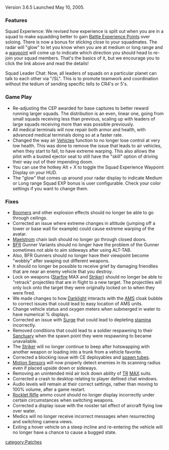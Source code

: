 Version 3.6.5 Launched May 10, 2005.

### Features

Squad Experience: We revised how experience is split out when you are in
a squad to make squadding better to gain [Battle Experience
Points](../Battle_Experience_Points.md) over soloing. There is now
a bonus for sticking close to your squadmates. The radar will "glow" to
let you know when you are at medium or long range and a
[waypoint](waypoint.md) will come up to indicate which direction
you should head to re-join your squad members. That's the basics of it,
but we encourage you to click the link above and read the details!

Squad Leader Chat: Now, all leaders of squads on a particular planet can
talk to each other via "/SL". This is to promote teamwork and
coordination without the tedium of sending specific tells to CR4's or
5's.

### Game Play

- Re-adjusting the CEP awarded for base captures to better reward
  running larger squads. The distribution is an even, linear one,
  going from small squads receiving less than previous, scaling up
  with leaders of large squads receiving more than was possible
  previously.
- All medical terminals will now repair both armor and health, with
  advanced medical terminals doing so at a faster rate.
- Changed the way air [Vehicles](../Vehicle.md) function to no
  longer lose control at very low health. This was done to remove the
  issue that leads to air vehicles, when they start to fall, to have
  extreme warping. This also allows the pilot with a busted ejector
  seat to still have the "skill" option of driving their way out of
  their impending doom.
- You can use the hotkey Alt + X to toggle the Squad Experience
  Waypoint Display on your HUD.
- The "glow" that comes up around your radar display to indicate
  Medium or Long range Squad EXP bonus is user configurable. Check
  your color settings if you want to change them.

### Fixes

- [Boomers](../Boomer.md) and other explosion effects should no
  longer be able to go through ceilings.
- Corrected an issue where extreme changes in altitude (jumping off a
  tower or base wall for example) could cause extreme warping of the
  avatar.
- [Maelstrom](../Maelstrom.md) chain lash should no longer go
  through closed doors.
- [BFR](../BFR.md) Gunner Variants should no longer have the
  problem of the Gunner sometimes not able to aim sideways after using
  ALT-TAB.
- Also, BFR Gunners should no longer have their viewpoint become
  "wobbly" after swaping out different weapons.
- It should no longer be possible to receive grief by damaging
  friendlies that are near an enemy vehicle that you destroy.
- Lock on weapons ([Starfire](../Starfire.md) MAX and
  [Striker](../Striker.md)) should no longer be able to "retrack"
  projectiles that are in flight to a new target. The projectiles will
  only lock onto the target they were originally locked on to when
  they were fired.
- We made changes to how [Darklight](../Darklight.md) interacts
  with the [AMS](../AMS.md) cloak bubble to correct issues that
  could lead to easy location of AMS units.
- Change vehicle status and oxygen meters when submerged in water to
  have numerical % displays.
- Corrected an issue with [Surge](../Surge.md) that could lead to
  depleting [stamina](stamina.md) incorrectly.
- Removed conditions that could lead to a soldier respawning to their
  [Sanctuary](../Sanctuary.md) when the spawn point they were
  respawning to became unavailable.
- The [Striker](../Striker.md) will no longer continue to beep
  after hotswapping with another weapon or loading into a trunk from a
  vehicle favorite.
- Corrected a blocking issue with CE deployables and [spawn
  tubes](../Spawn_Tube.md).
- [Motion Sensors](../ACE.md#Motion_Sensor) will now properly
  detect enemies in its scanning radius even if placed upside down or
  sideways.
- Removing an unintended mid air lock down ability of
  [TR](../TR.md) [MAX](../MAX.md) suits.
- Corrected a crash to desktop relating to player defined chat
  windows.
- Audio levels will remain at their correct settings, rather than
  moving to 100% volume, after a game restart.
- [Rocklet Rifle](../Rocklet_Rifle.md) ammo count should no
  longer display incorrectly under certain circumstances when
  switching weapons.
- Corrected a display issue with the rooster tail effect of aircraft
  flying low over water.
- Medics will no longer receive incorrect messages when resurrecting
  and switching camera views.
- Exiting a hover vehicle on a steep incline and re-entering the
  vehicle will no longer have a chance to cause a bugged state.

[category:Patches](category:Patches.md)
